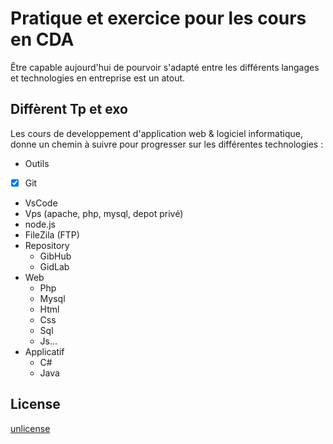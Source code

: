 # Pratique et exercice pour les cours en CDA

Être capable aujourd'hui de pourvoir s'adapté entre les différents langages et technologies en entreprise est un atout.

## Diffèrent Tp et exo

Les cours de developpement d'application web & logiciel informatique, donne un chemin à suivre pour progresser sur les différentes technologies :

* Outils
 - [x] Git
  * VsCode
  * Vps (apache, php, mysql, depot privé)
  * node.js
  * FileZila (FTP)
* Repository
  * GibHub
  * GidLab
* Web
  * Php
  * Mysql
  * Html
  * Css
  * Sql
  * Js…
* Applicatif
  * C#
  * Java

## License

[unlicense](https://unlicense.org)
